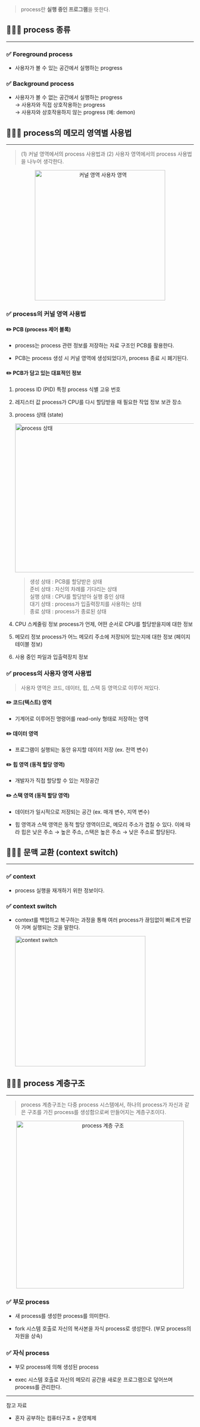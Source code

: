 > process란 **실행 중인 프로그램**을 뜻한다.

## 🧑🏻‍💻 process 종류
---

### ✅ Foreground process
- 사용자가 볼 수 있는 공간에서 실행하는 progress
        
### ✅ Background process
- 사용자가 볼 수 없는 공간에서 실행하는 progress  
    → 사용자와 직접 상호작용하는 progress  
    → 사용자와 상호작용하지 않는 progress (예: demon)  
    
## 🧑🏻‍💻 process의 메모리 영역별 사용법
---

> (1) 커널 영역에서의 process 사용법과 (2) 사용자 영역에서의 process 사용법을 나누어 생각한다.

<center>
    <img src="/img/운영체제/1-1-1.png" width="350" height="350" alt="커널 영역 사용자 영역" />
</center>

### ✅ process의 커널 영역 사용법

#### ✏️ PCB (process 제어 블록)

- process는 process 관련 정보를 저장하는 자료 구조인 PCB를 활용한다.

- PCB는 process 생성 시 커널 영역에 생성되었다가, process 종료 시 폐기된다.

#### ✏️ PCB가 담고 있는 대표적인 정보
1. process ID (PID)
    특정 process 식별 고유 번호

2. 레지스터 값
    process가 CPU를 다시 할당받을 때 필요한 작업 정보 보관 장소

3. process 상태 (state)

    <img src="/img/운영체제/1-1-2.png" width="500" height="400" alt="process 상태" />
    
    > 생성 상태 : PCB를 할당받은 상태  
    준비 상태 : 자신의 차례를 기다리는 상태  
    실행 상태 : CPU를 할당받아 실행 중인 상태  
    대기 상태 : process가 입출력장치를 사용하는 상태  
    종료 상태 : process가 종료된 상태

4. CPU 스케줄링 정보
    process가 언제, 어떤 순서로 CPU를 할당받을지에 대한 정보

5. 메모리 정보
    process가 어느 메모리 주소에 저장되어 있는지에 대한 정보 (페이지 테이블 정보)

6. 사용 중인 파일과 입출력장치 정보

### ✅ process의 사용자 영역 사용법

> 사용자 영역은 코드, 데이터, 힙, 스택 등 영역으로 이루어 져있다.

#### ✏️ 코드(텍스트) 영역
- 기계어로 이루어진 명령어를 read-only 형태로 저장하는 영역

#### ✏️ 데이터 영역
- 프로그램이 실행되는 동안 유지할 데이터 저장 (ex. 전역 변수)

#### ✏️ 힙 영역 (동적 할당 영역)
- 개발자가 직접 할당할 수 있는 저장공간

#### ✏️  스택 영역 (동적 할당 영역)
- 데이터가 일시적으로 저장되는 공간 (ex. 매개 변수, 지역 변수)

- 힙 영역과 스택 영역은 동적 할당 영역이므로, 메모리 주소가 겹칠 수 있다. 이에 따라 힙은 낮은 주소 → 높은 주소, 스택은 높은 주소 → 낮은 주소로 할당된다.

## 🧑🏻‍💻 문맥 교환 (context switch)
---

### ✅ context
- process 실행을 재개하기 위한 정보이다.

### ✅ context switch
- context를 백업하고 복구하는 과정을 통해 여러 process가 끊임없이 빠르게 번갈아 가며 실행되는 것을 말한다.  

    <img src="/img/운영체제/1-1-3.png" width="350" height="350" alt="context switch" />

## 🧑🏻‍💻 process 계층구조
---

> process 계층구조는 다중 process 시스템에서, 하나의 process가 자신과 같은 구조를 가진 process를 생성함으로써 만들어지는 계층구조이다.

<center>
    <img src="/img/운영체제/1-1-4.png" width="450" height="450" alt="process 계층 구조" />
</center>

### ✅ 부모 process
- 새 process를 생성한 process를 의미한다.

- fork 시스템 호출로 자신의 복사본을 자식 process로 생성한다. (부모 process의 자원을 상속)

### ✅ 자식 process
- 부모 process에 의해 생성된 process

- exec 시스템 호출로 자신의 메모리 공간을 새로운 프로그램으로 덮어쓰며 process를 관리한다.

---
참고 자료
- 혼자 공부하는 컴퓨터구조 + 운영체제